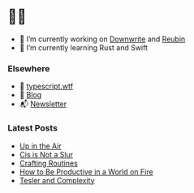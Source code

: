 # 🧑‍💻

- 🔭 I’m currently working on [Downwrite](https://github.com/charliewilco/downwrite) and [Reubin](https://github.com/charliewilco/reubin)
- 🌱 I’m currently learning Rust and Swift

### Elsewhere

- 🤖 [typescript.wtf](https://typescript.wtf/)
- 📝 [Blog](https://charliewil.co/)
- 📬 [Newsletter](https://buttondown.email/charliewilco/)


### Latest Posts

<!--START_SECTION:feed-->
* [Up in the Air](https:&#x2F;&#x2F;charliewilco.blog&#x2F;2024&#x2F;02&#x2F;02&#x2F;up-in-the-air&#x2F;)
* [Cis is Not a Slur](https:&#x2F;&#x2F;charliewilco.blog&#x2F;2023&#x2F;07&#x2F;10&#x2F;cis&#x2F;)
* [Crafting Routines](https:&#x2F;&#x2F;charliewilco.blog&#x2F;2022&#x2F;06&#x2F;28&#x2F;crafting-routines&#x2F;)
* [How to Be Productive in a World on Fire](https:&#x2F;&#x2F;charliewilco.blog&#x2F;2022&#x2F;06&#x2F;01&#x2F;world-on-fire&#x2F;)
* [Tesler and Complexity](https:&#x2F;&#x2F;charliewilco.blog&#x2F;2022&#x2F;06&#x2F;01&#x2F;teslers-law&#x2F;)
<!--END_SECTION:feed-->
